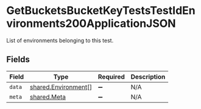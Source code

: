 # GetBucketsBucketKeyTestsTestIdEnvironments200ApplicationJSON

List of environments belonging to this test.


## Fields

| Field                                                      | Type                                                       | Required                                                   | Description                                                |
| ---------------------------------------------------------- | ---------------------------------------------------------- | ---------------------------------------------------------- | ---------------------------------------------------------- |
| `data`                                                     | [shared.Environment](../../models/shared/environment.md)[] | :heavy_minus_sign:                                         | N/A                                                        |
| `meta`                                                     | [shared.Meta](../../models/shared/meta.md)                 | :heavy_minus_sign:                                         | N/A                                                        |